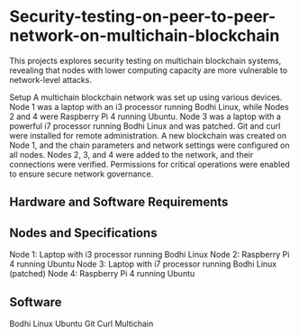 # Security-testing-on-peer-to-peer-network-on-multichain-blockchain

This projects explores security testing on multichain blockchain systems, revealing that nodes with lower computing capacity are more vulnerable to network-level attacks.

Setup
A multichain blockchain network was set up using various devices. Node 1 was a laptop with an i3 processor running Bodhi Linux, while Nodes 2 and 4 were Raspberry Pi 4 running Ubuntu. Node 3 was a laptop with a powerful i7 processor running Bodhi Linux and was patched. Git and curl were installed for remote administration. A new blockchain was created on Node 1, and the chain parameters and network settings were configured on all nodes. Nodes 2, 3, and 4 were added to the network, and their connections were verified. Permissions for critical operations were enabled to ensure secure network governance.

## Hardware and Software Requirements
## Nodes and Specifications
Node 1: Laptop with i3 processor running Bodhi Linux
Node 2: Raspberry Pi 4 running Ubuntu
Node 3: Laptop with i7 processor running Bodhi Linux (patched)
Node 4: Raspberry Pi 4 running Ubuntu

## Software
Bodhi Linux
Ubuntu
Git
Curl
Multichain
